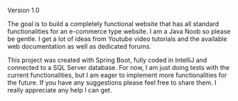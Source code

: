 Version 1.0

The goal is to build a completely functional website that has all standard functionalities for an e-commerce type
website.
I am a Java Noob so please be gentle.
I get a lot of ideas from Youtube video tutorials and the available web documentation as well as dedicated forums.

This project was created with Spring Boot, fully coded in IntelliJ and connected to a SQL Server database.
For now, I am just doing tests with the current functionalities, but I am eager to implement more functionalities for
the future.
If you have any suggestions please feel free to share them. I really appreciate any help I can get. 
